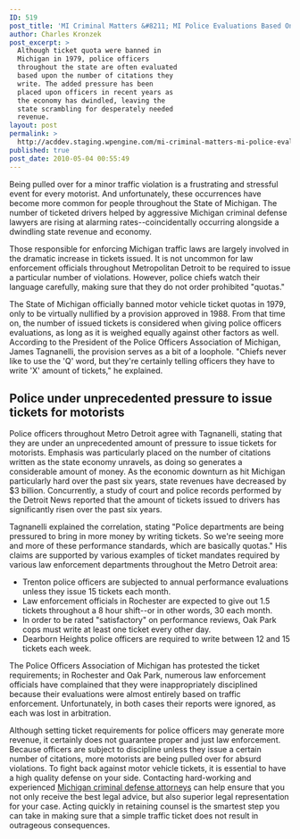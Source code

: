 ```yaml
---
ID: 519
post_title: 'MI Criminal Matters &#8211; MI Police Evaluations Based On Number of Tickets Issued'
author: Charles Kronzek
post_excerpt: >
  Although ticket quota were banned in
  Michigan in 1979, police officers
  throughout the state are often evaluated
  based upon the number of citations they
  write. The added pressure has been
  placed upon officers in recent years as
  the economy has dwindled, leaving the
  state scrambling for desperately needed
  revenue.
layout: post
permalink: >
  http://acddev.staging.wpengine.com/mi-criminal-matters-mi-police-evaluations-based-on-number-of-tickets-issued.html
published: true
post_date: 2010-05-04 00:55:49
---
```

Being pulled over for a minor traffic violation is a frustrating and stressful event for every motorist. And unfortunately, these occurrences have become more common for people throughout the State of Michigan. The number of ticketed drivers helped by aggressive Michigan criminal defense lawyers are rising at alarming rates--coincidentally occurring alongside a dwindling state revenue and economy.

Those responsible for enforcing Michigan traffic laws are largely involved in the dramatic increase in tickets issued. It is not uncommon for law enforcement officials throughout Metropolitan Detroit to be required to issue a particular number of violations. However, police chiefs watch their language carefully, making sure that they do not order prohibited "quotas."

The State of Michigan officially banned motor vehicle ticket quotas in 1979, only to be virtually nullified by a provision approved in 1988. From that time on, the number of issued tickets is considered when giving police officers evaluations, as long as it is weighed equally against other factors as well. According to the President of the Police Officers Association of Michigan, James Tagnanelli, the provision serves as a bit of a loophole. "Chiefs never like to use the 'Q' word, but they're certainly telling officers they have to write 'X' amount of tickets," he explained.


<h2>Police under unprecedented pressure to issue tickets for motorists</h2>

Police officers throughout Metro Detroit agree with Tagnanelli, stating that they are under an unprecedented amount of pressure to issue tickets for motorists. Emphasis was particularly placed on the number of citations written as the state economy unravels, as doing so generates a considerable amount of money. As the economic downturn as hit Michigan particularly hard over the past six years, state revenues have decreased by $3 billion. Concurrently, a study of court and police records performed by the Detroit News reported that the amount of tickets issued to drivers has significantly risen over the past six years.

Tagnanelli explained the correlation, stating "Police departments are being pressured to bring in more money by writing tickets. So we're seeing more and more of these performance standards, which are basically quotas." His claims are supported by various examples of ticket mandates required by various law enforcement departments throughout the Metro Detroit area:
<ul>
	<li>Trenton police officers are subjected to annual performance evaluations unless they issue 15 tickets each month.</li>
	<li>Law enforcement officials in Rochester are expected to give out 1.5 tickets throughout a 8 hour shift--or in other words, 30 each month.</li>
	<li>In order to be rated "satisfactory" on performance reviews, Oak Park cops must write at least one ticket every other day.</li>
	<li>Dearborn Heights police officers are required to write between 12 and 15 tickets each week.</li>
</ul>
The Police Officers Association of Michigan has protested the ticket requirements; in Rochester and Oak Park, numerous law enforcement officials have complained that they were inappropriately disciplined because their evaluations were almost entirely based on traffic enforcement. Unfortunately, in both cases their reports were ignored, as each was lost in arbitration.

Although setting ticket requirements for police officers may generate more revenue, it certainly does not guarantee proper and just law enforcement. Because officers are subject to discipline unless they issue a certain number of citations, more motorists are being pulled over for absurd violations. To fight back against motor vehicle tickets, it is essential to have a high quality defense on your side. Contacting hard-working and experienced <a href="http://acddev.staging.wpengine.com/" target="_blank">Michigan criminal defense attorneys</a> can help ensure that you not only receive the best legal advice, but also superior legal representation for your case. Acting quickly in retaining counsel is the smartest step you can take in making sure that a simple traffic ticket does not result in outrageous consequences.
